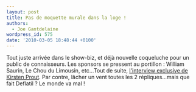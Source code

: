 ```yaml
---
layout: post
title: Pas de moquette murale dans la loge !
authors:
  - Joe Gantdelaine
wordpress_id: 575
date: '2010-03-05 18:48:44 +0100'
---
```

Tout juste arrivée dans le show-biz, et déjà nouvelle coqueluche pour un public de connaisseurs. Les sponsors se pressent au portillon : William Saurin, Le Chou du Limousin, etc...Tout de suite, [l'interview exclusive de Kirsten Prout](http://www.thestarscoop.com/archives/kirsten-prout.php). Par contre, lâcher un vent toutes les 2 répliques...mais que fait Deflatil ? Le monde va mal !
